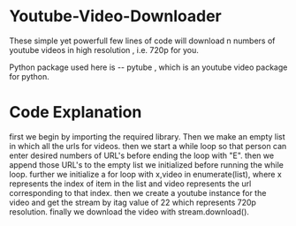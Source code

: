 # Youtube-Video-Downloader
These simple yet powerfull few lines of code will download n numbers of youtube videos in high resolution , i.e. 720p for you.

Python package used here is -- pytube ,  which is an youtube video package for python.


# Code Explanation
first we begin by importing the required library. Then we make an empty list in which all the urls for videos.
then we start a while loop so that person can enter desired numbers of URL's before ending the loop with "E".
then we append those URL's to the empty list we initialized before running the while loop.
further we initialize a for loop with x,video in enumerate(list), where x represents the index of item in the list and video represents the url corresponding to that index.
then we create a youtube instance for the video and get the stream by itag value of 22 which represents 720p resolution. finally we download the video with stream.download().
